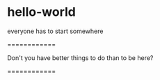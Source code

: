 # hello-world
everyone has to start somewhere

============

Don't you have better things to do than to be here?

============

